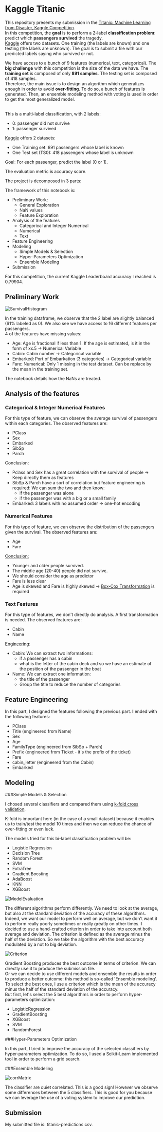 # Kaggle Titanic

This repository presents my submission in the [Titanic: Machine Learning from Disaster, Kaggle Competition](https://www.kaggle.com/c/titanic). <br>
In this competition, the <b>goal</b> is to perform a 2-label <b>classification problem</b>: predict which <b>passengers survived</b> the tragedy. <br> [Kaggle](https://www.kaggle.com) offers two datasets. One training (the labels are known) and one testing (the labels are unknown). The goal is to submit a file with our predicted labels saying who survived or not. <br>

We have access to a bunch of 9 features (numerical, text, categorical). The <b>big challenge</b> with this competition is the size of the data we have. The <b>training set</b> is composed of only <b>891 samples</b>. The testing set is composed of 418 samples. <br>Therefore, the main issue is to design an algorithm which generalizes enough in order to avoid <b>over-fitting</b>. To do so, a bunch of features is generated. Then, an ensemble modeling method with voting is used in order to get the most generalized model.<br><br>

This is a multi-label classification, with 2 labels:

- 0: passenger did not survive
- 1: passenger survived

[Kaggle](https://www.kaggle.com) offers 2 datasets:
- One Training set: 891 passengers whose label is known
- One Test set (TS0): 418 passengers whose label is unknown

Goal: For each passenger, predict the label (0 or 1).

The evaluation metric is accuracy score. 

The project is decomposed in 3 parts:

The framework of this notebook is:
- Preliminary Work:
    - General Exploration
    - NaN values
    - Feature Exploration
- Analysis of the features
    - Categorical and Integer Numerical
    - Numerical
    - Text
- Feature Engineering
- Modeling
    - Simple Models & Selection
    - Hyper-Parameters Optimization 
    - Ensemble Modeling
- Submission

For this competition, the current Kaggle Leaderboard accuracy I reached is 0.79904. 

## Preliminary Work

![SurvivalHistogram](survive_or_not.png)

In the training dataframe, we observe that the 2 label are slightly balanced (61% labeled as 0). We also see we have access to 16 different features per passengers. <br> 4 of the features have missing values:

- Age: Age is fractional if less than 1. If the age is estimated, is it in the form of xx.5 -> Numerical Variable
- Cabin: Cabin number -> Categorical variable
- Embarked: Port of Embarkation (3 categories)  -> Categorical variable
- Fare: Numerical: Only 1 missing in the test dataset. Can be replace by the mean in the training set. 

The notebook details how the NaNs are treated. 

## Analysis of the features

### Categorical & Integer Numerical Features

For this type of feature, we can observe the average survival of passengers within each categories. The observed features are: 

- PClass
- Sex
- Embarked
- SibSp
- Parch

Conclusion:

- Pclass and Sex has a great correlation with the survival of people -> Keep directly them as features
- SibSp & Parch have a sort of correlation but feature engineering is required: We can sum the two and then know:
	- if the passenger was alone 
	- if the passenger was with a big or a small family
- Embarked: 3 labels with no assumed order -> one-hot encoding 

### Numerical Features

For this type of feature, we can observe the distribution of the passengers given the survival. The observed features are: 

- Age
- Fare

<u>Conclusion:</u>
- Younger and older people survived.
- The middle age (20-40) people did not survive. 
- We should consider the age as predictor
- Fare is less clear
- Age is skewed and Fare is highly skewed  -> [Box-Cox Transformation](https://docs.scipy.org/doc/scipy/reference/generated/scipy.stats.boxcox.html) is required

### Text Features

For this type of features, we don't directly do analysis. A first transformation is needed. The observed features are:

- Cabin
- Name 

<u>Engineering:</u>
- Cabin: We can extract two informations: 
	- if a passenger has a cabin 
	- what is the letter of the cabin deck and so we have an estimate of the position of the passenger in the boat
- Name: We can extract one information:
	- the title of the passenger
	- Group the title to reduce the number of categories


## Feature Engineering

In this part, I designed the features following the previous part. I ended with the following features:

- PClass
- Title (engineered from Name)
- Sex
- Age
- FamilyType (engineered from SibSp + Parch)
- Prefix (engineered from Ticket - it's the prefix of the ticket)
- Fare
- cabin_letter (engineered from the Cabin)
- Embarked 

## Modeling

###Simple Models & Selection

I chosed several classifiers and compared them using [k-fold cross validation](https://en.wikipedia.org/wiki/Cross-validation_(statistics)). <br>

K-fold is important here (in the case of a small dataset) because it enables us to train/test the model 10 times and then we can reduce the chance of over-fitting or even luck.

The models tried for this bi-label classification problem will be:
- Logistic Regression
- Decision Tree
- Random Forest
- SVM
- ExtraTree
- Gradient Boosting
- AdaBoost
- KNN 
- XGBoost

![ModelEvaluation](model_evaluation.png)

The different algorithms perform differently. We need to look at the average, but also at the standard deviation of the accuracy of these algorithms. Indeed, we want our model to perform well on average, but we don't want it to perform really poorly sometimes or really greatly on other times. 
I decided to use a hand-crafted criterion in order to take into account both average and deviation. The criterion is defined as the average minus the half of the deviation. So we take the algorithm with the best accuracy modulated by a not to big deviation.

![Criterion](criterion.png)

Gradient Boosting produces the best outcome in terms of criterion. We can directly use it to produce the submission file. <br>
Or we can decide to use different models and ensemble the results in order to produce a better outcome: this method is so-called 'Ensemble modeling'.<br>
To select the best ones, I use a criterion which is the mean of the accuracy minus the half of the standard deviation of the accuracy. <br>
But first, let's select the 5 best algorithms in order to perform hyper-parameters optimization:
- LogisticRegression
- GradientBoosting
- XGBoost
- SVM
- RandomForest	

###Hyper-Parameters Optimization 

In this part, I tried to improve the accuracy of the selected classifiers by hyper-parameters optimization. To do so, I used a Scikit-Learn implemented tool in order to perform a grid search.

###Ensemble Modeling

![corrMatrix](corr_matrix.png)

The classifier are quiet correlated. This is a good sign! However we observe some differences between the 5 classifiers. This is good for you because we can leverage the use of a voting system to improve our prediction.

## Submission

My submitted file is: titanic-predictions.csv. 





